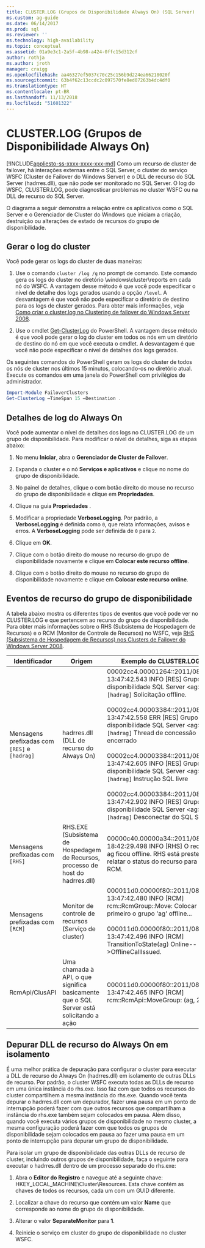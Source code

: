 ```yaml
---
title: CLUSTER.LOG (Grupos de Disponibilidade Always On) (SQL Server) | Microsoft Docs
ms.custom: ag-guide
ms.date: 06/14/2017
ms.prod: sql
ms.reviewer: ''
ms.technology: high-availability
ms.topic: conceptual
ms.assetid: 01a9e3c1-2a5f-4b98-a424-0ffc15d312cf
author: rothja
ms.author: jroth
manager: craigg
ms.openlocfilehash: aa46327ef5037c70c25c156b9d224ea66218020f
ms.sourcegitcommit: 63b4f62c13ccdc2c097570fe8ed07263b4dc4df0
ms.translationtype: HT
ms.contentlocale: pt-BR
ms.lasthandoff: 11/13/2018
ms.locfileid: "51601322"
---
```

# <a name="clusterlog-always-on-availability-groups"></a>CLUSTER.LOG (Grupos de Disponibilidade Always On)
[!INCLUDE[appliesto-ss-xxxx-xxxx-xxx-md](../../../includes/appliesto-ss-xxxx-xxxx-xxx-md.md)]
  Como um recurso de cluster de failover, há interações externas entre o SQL Server, o cluster do serviço WSFC (Cluster de Failover do Windows Server) e o DLL de recurso do SQL Server (hadrres.dll), que não pode ser monitorado no SQL Server. O log do WSFC, CLUSTER.LOG, pode diagnosticar problemas no cluster WSFC ou na DLL de recurso do SQL Server.  
  
 O diagrama a seguir demonstra a relação entre os aplicativos como o SQL Server e o Gerenciador de Cluster do Windows que iniciam a criação, destruição ou alterações de estado de recursos do grupo de disponibilidade.  
  
## <a name="generate-cluster-log"></a>Gerar o log do cluster  
 Você pode gerar os logs do cluster de duas maneiras:  
  
1.  Use o comando `cluster /log /g` no prompt de comando. Este comando gera os logs do cluster no diretório \windows\cluster\reports em cada nó do WSFC. A vantagem desse método é que você pode especificar o nível de detalhe dos logs gerados usando a opção `/level`. A desvantagem é que você não pode especificar o diretório de destino para os logs de cluster gerados. Para obter mais informações, veja [Como criar o cluster.log no Clustering de failover do Windows Server 2008](https://blogs.msdn.com/b/clustering/archive/2008/09/24/8962934.aspx).  
  
2.  Use o cmdlet [Get-ClusterLog](https://technet.microsoft.com/library/ee461045.aspx) do PowerShell. A vantagem desse método é que você pode gerar o log do cluster em todos os nós em um diretório de destino do nó em que você executa o cmdlet. A desvantagem é que você não pode especificar o nível de detalhes dos logs gerados.  
  
 Os seguintes comandos do PowerShell geram os logs do cluster de todos os nós de cluster nos últimos 15 minutos, colocando-os no diretório atual. Execute os comandos em uma janela do PowerShell com privilégios de administrador.  
  
```powershell  
Import-Module FailoverClusters   
Get-ClusterLog –TimeSpan 15 –Destination .  
```  
  
## <a name="always-on-log-verbosity"></a>Detalhes de log do Always On  
 Você pode aumentar o nível de detalhes dos logs no CLUSTER.LOG de um grupo de disponibilidade. Para modificar o nível de detalhes, siga as etapas abaixo:  
  
1.  No menu **Iniciar**, abra o **Gerenciador de Cluster de Failover**.  
  
2.  Expanda o cluster e o nó **Serviços e aplicativos** e clique no nome do grupo de disponibilidade.  
  
3.  No painel de detalhes, clique o com botão direito do mouse no recurso do grupo de disponibilidade e clique em **Propriedades**.  
  
4.  Clique na guia **Propriedades** .  
  
5.  Modificar a propriedade **VerboseLogging**. Por padrão, a **VerboseLogging** é definida como `0`, que relata informações, avisos e erros. A **VerboseLogging** pode ser definida de `0` para `2`.  
  
6.  Clique em **OK**.  
  
7.  Clique com o botão direito do mouse no recurso do grupo de disponibilidade novamente e clique em **Colocar este recurso offline**.  
  
8.  Clique com o botão direito do mouse no recurso do grupo de disponibilidade novamente e clique em **Colocar este recurso online**.  
  
## <a name="availability-group-resource-events"></a>Eventos de recurso do grupo de disponibilidade  
 A tabela abaixo mostra os diferentes tipos de eventos que você pode ver no CLUSTER.LOG e que pertencem ao recurso do grupo de disponibilidade. Para obter mais informações sobre o RHS (Subsistema de Hospedagem de Recursos) e o RCM (Monitor de Controle de Recursos) no WSFC, veja [RHS (Subsistema de Hospedagem de Recursos) nos Clusters de Failover do Windows Server 2008](https://blogs.technet.com/b/askcore/archive/2009/11/23/resource-hosting-subsystem-rhs-in-windows-server-2008-failover-clusters.aspx).  
  
|Identificador|Origem|Exemplo do CLUSTER.LOG|  
|----------------|------------|------------------------------|  
|Mensagens prefixadas com `[RES]` e `[hadrag]`|hadrres.dll (DLL de recurso do Always On)|00002cc4.00001264::2011/08/05-13:47:42.543 INFO  [RES] Grupo de disponibilidade SQL Server \<ag>: `[hadrag]` Solicitação offline.<br /><br /> 00002cc4.00003384::2011/08/05-13:47:42.558 ERR   [RES] Grupo de disponibilidade SQL Server \<ag>: `[hadrag]` Thread de concessão encerrado<br /><br /> 00002cc4.00003384::2011/08/05-13:47:42.605 INFO  [RES] Grupo de disponibilidade SQL Server \<ag>: `[hadrag]` Instrução SQL livre<br /><br /> 00002cc4.00003384::2011/08/05-13:47:42.902 INFO  [RES] Grupo de disponibilidade SQL Server \<ag>: `[hadrag]` Desconectar do SQL Server|  
|Mensagens prefixadas com `[RHS]`|RHS.EXE (Subsistema de Hospedagem de Recursos, processo de host do hadrres.dll)|00000c40.00000a34::2011/08/10-18:42:29.498 INFO  [RHS] O recurso ag ficou offline. RHS está prestes a relatar o status do recurso para o RCM.|  
|Mensagens prefixadas com `[RCM]`|Monitor de controle de recursos (Serviço de cluster)|000011d0.00000f80::2011/08/05-13:47:42.480 INFO  [RCM] rcm::RcmGroup::Move: Colocar primeiro o grupo 'ag' offline...<br /><br /> 000011d0.00000f80::2011/08/05-13:47:42.496 INFO  [RCM] TransitionToState(ag) Online-->OfflineCallIssued.|  
|RcmApi/ClusAPI|Uma chamada à API, o que significa basicamente que o SQL Server está solicitando a ação|000011d0.00000f80::2011/08/05-13:47:42.465 INFO  [RCM] rcm::RcmApi::MoveGroup: (ag, 2)|  
  
## <a name="debug-always-on-resource-dll-in-isolation"></a>Depurar DLL de recurso do Always On em isolamento  
 É uma melhor prática de depuração para configurar o cluster para executar a DLL de recurso do Always On (hadrres.dll) em isolamento de outras DLLs de recurso. Por padrão, o cluster WSFC executa todas as DLLs de recurso em uma única instância do rhs.exe. Isso faz com que todos os recursos do cluster compartilhem a mesma instância do rhs.exe. Quando você tenta depurar o hadrres.dll com um depurador, fazer uma pausa em um ponto de interrupção poderá fazer com que outros recursos que compartilham a instância do rhs.exe também sejam colocados em pausa. Além disso, quando você executa vários grupos de disponibilidade no mesmo cluster, a mesma configuração poderá fazer com que todos os grupos de disponibilidade sejam colocados em pausa ao fazer uma pausa em um ponto de interrupção para depurar um grupo de disponibilidade.  
  
 Para isolar um grupo de disponibilidade das outras DLLs de recurso de cluster, incluindo outros grupos de disponibilidade, faça o seguinte para executar o hadrres.dll dentro de um processo separado do rhs.exe:  
  
1.  Abra o **Editor do Registro** e navegue até a seguinte chave: HKEY_LOCAL_MACHINE\Cluster\Resources. Esta chave contém as chaves de todos os recursos, cada um com um GUID diferente.  
  
2.  Localizar a chave do recurso que contém um valor **Name** que corresponde ao nome do grupo de disponibilidade.  
  
3.  Alterar o valor **SeparateMonitor** para **1**.  
  
4.  Reinicie o serviço em cluster do grupo de disponibilidade no cluster WSFC.  
  
  
